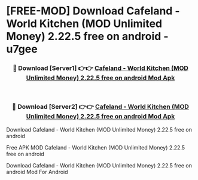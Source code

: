 # [FREE-MOD] Download Cafeland - World Kitchen (MOD Unlimited Money) 2.22.5 free on android - u7gee


<div align="center">
<h3>🔴 Download [Server1] 👉👉 <a href="https://apk-comot.site?title=Cafeland_-_World_Kitchen_(MOD_Unlimited_Money)_2.22.5_free_on_android">Cafeland - World Kitchen (MOD Unlimited Money) 2.22.5 free on android Mod Apk</a></h3><br>

<h3>🔴 Download [Server2] 👉👉 <a href="https://apk-comot.site?title=Cafeland_-_World_Kitchen_(MOD_Unlimited_Money)_2.22.5_free_on_android">Cafeland - World Kitchen (MOD Unlimited Money) 2.22.5 free on android Mod Apk</a></h3>
</div>



Download Cafeland - World Kitchen (MOD Unlimited Money) 2.22.5 free on android 

Free APK MOD Cafeland - World Kitchen (MOD Unlimited Money) 2.22.5 free on android 

Download Cafeland - World Kitchen (MOD Unlimited Money) 2.22.5 free on android Mod For Android
